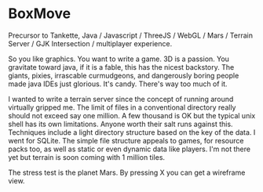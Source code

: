 # BoxMove
Precursor to Tankette, Java / Javascript / ThreeJS / WebGL / Mars / Terrain Server / GJK Intersection / multiplayer experience.

So you like graphics.  You want to write a game.  3D is a passion.  You gravitate toward java, if it is a fable, this
has the nicest backstory.  The giants, pixies, irrascable curmudgeons, and dangerously boring people made java IDEs
just glorious. It's candy.  There's way too much of it.

I wanted to write a terrain server since the concept of running around virtually gripped me.  The limit of files in a
conventional directory really should not exceed say one million. A few thousand is OK but the typical unix shell has
its own limitations.  Anyone worth their salt runs against this.  Techniques include a light directory structure based
on the key of the data.  I went for SQLite.  The simple file structure appeals to games, for resource packs too, as well
as static or even dynamic data like players.  I'm not there yet but terrain is soon coming with 1 million tiles.

The stress test is the planet Mars.  By pressing X you can get a wireframe view.

